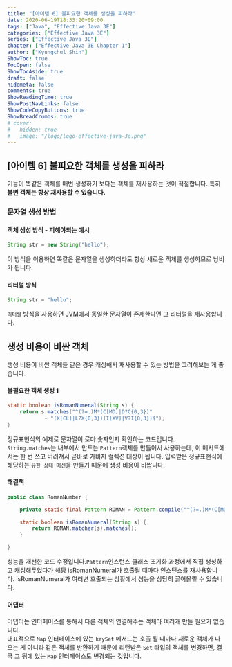 ```yaml
---
title: "[아이템 6] 불피요한 객체를 생성을 피하라"
date: 2020-06-19T18:33:20+09:00
tags: ["Java", "Effective Java 3E"]
categories: ["Effective Java 3E"]
series: ["Effective Java 3E"]
chapter: ["Effective Java 3E Chapter 1"]
author: ["Kyungchul Shin"]
ShowToc: true
TocOpen: false
ShowTocAside: true
draft: false
hidemeta: false
comments: true
ShowReadingTime: true
ShowPostNavLinks: false
ShowCodeCopyButtons: true
ShowBreadCrumbs: true
# cover:
#   hidden: true
#   image: "/logo/logo-effective-java-3e.png"
---
```

## [아이템 6] 불피요한 객체를 생성을 피하라
기능이 똑같은 객체를 매번 생성하기 보다는 객체를 재사용하는 것이 적절합니다. 특히 **불변 객체는 항상 재사용할 수 있습니다.**

### **문자열 생성 방법**
#### **객체 생성 방식 - 피해야되는 예시**
``` java
String str = new String("hello");
```
이 방식을 이용하면 똑같은 문자열을 생성하더라도 항상 새로운 객체를 생성하므로 낭비가 됩니다.
#### **리터럴 방식**
``` java
String str = "hello";
```
`리터럴` 방식을 사용하면 JVM에서 동일한 문자열이 존재한다면 그 리터럴을 재사용합니다. 
      

## 생성 비용이 비싼 객체
생성 비용이 비싼 객체들 같은 경우 캐싱해서 재사용할 수 있는 방법을 고려해보는 게 좋습니다.

#### **불필요한 객체 생성 1**
``` java
static boolean isRomanNumeral(String s) {
    return s.matches("^(?=.)M*(C[MD]|D?C{0,3})"
            + "(X[CL]|L?X{0,3})(I[XV]|V?I{0,3})$");
}
```
정규표현식의 예제로 문자열이 로마 숫자인지 확인하는 코드입니다.   
`String.matches`는 내부에서 만드는 `Pattern`객체를 만들어서 사용하는데, 이 메서드에서는 한 번 쓰고 버려져서 곧바로 가비지 컬렉션 대상이 됩니다. 입력받은 정규표현식에 해당하는 `유한 상태 머신`을 만들기 때문에 생성 비용이 비쌉니다.
#### **해결책**
``` java
public class RomanNumber {

    private static final Pattern ROMAN = Pattern.compile("^(?=.)M*(C[MD]|D?C{0,3})(X[CL]|L?X{0,3})(I[XV]|V?I{0,3})$");

    static boolean isRomanNumeral(String s) {
        return ROMAN.matcher(s).matches();
    }

}
```
성능을 개선한 코드 수정입니다.`Pattern`인스턴스 클래스 초기화 과정에서 직접 생성하고 캐싱해두었다가 해당 isRomanNumeral가 호출될 때마다 인스턴스를 재사용합니다. isRomanNumeral가 여러변 호출되는 상황에서 성능을 상당히 끌어올릴 수 있습니다.

#### **어댑터**
어댑터는 인터페이스를 통해서 다른 객체의 연결해주는 객체라 여러개 만들 필요가 없습니다.   
대표적으로 `Map` 인터페이스에 있는 `keySet` 메서드는 호출 될 때마다 새로운 객체가 나오는 게 아니라 같은 객체를 반환하기 때문에 리턴받은 `Set` 타입의 객체를 변경하면, 결국 그 뒤에 있는 `Map` 인터페이스도 변경되는 것입니다.
